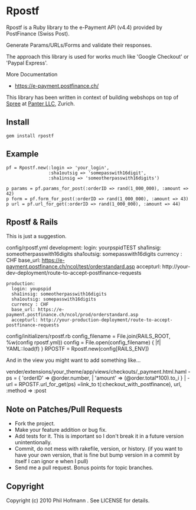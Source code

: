 # Rpostf

Rpostf is a Ruby library to the e-Payment API (v4.4) provided by PostFinance (Swiss Post).

Generate Params/URLs/Forms and validate their responses.

The approach this library is used for works much like 'Google Checkout' or 'Paypal Express'.

More Documentation

 * https://e-payment.postfinance.ch/

This library has been written in context of building webshops on top of
[Spree](http://spreecommerce.com) at [Panter LLC](http://panter.ch), Zurich.

## Install

    gem install rpostf

## Example

    pf = Rpostf.new(:login => 'your_login',
                    :sha1outsig => 'somepasswith16digit',
                    :sha1insig => 'someotherpasswith16digits')

    p params = pf.params_for_post(:orderID => rand(1_000_000), :amount => 42)
    p form = pf.form_for_post(:orderID => rand(1_000_000), :amount => 43)
    p url = pf.url_for_get(:orderID => rand(1_000_000), :amount => 44)

## Rpostf & Rails

This is just a suggestion.

config/rpostf.yml
    development:
      login: yourpspidTEST
      sha1insig: someotherpasswith16digits
      sha1outsig: somepasswith16digits
      currency : CHF
      base_url: https://e-payment.postfinance.ch/ncol/test/orderstandard.asp
      accepturl: http://your-dev-deployment/route-to-accept-postfinance-requests
    
    production:
      login: youpspid
      sha1insig: someotherpasswith16digits
      sha1outsig: somepasswith16digits
      currency : CHF
      base_url: https://e-payment.postfinance.ch/ncol/prod/orderstandard.asp
      accepturl: http://your-production-deployment/route-to-accept-postfinance-requests

config/initializers/rpostf.rb
    config_filename = File.join(RAILS_ROOT, %w(config rpostf.yml))
    config = File.open(config_filename) { |f| YAML::load(f) }
    RPOSTF = Rpostf.new(config[RAILS_ENV])

And in the view you might want to add something like...

vender/extensions/your_theme/app/views/checkouts/_payment.html.haml
    -ps = { 'orderID' => @order.number,           |
            'amount' => (@order.total*100).to_i } |
    -url = RPOSTF.url_for_get(ps)
    =link_to t(:checkout_with_postfinance), url, :method => :post

## Note on Patches/Pull Requests
 
 * Fork the project.
 * Make your feature addition or bug fix.
 * Add tests for it. This is important so I don't break it in a
   future version unintentionally.
 * Commit, do not mess with rakefile, version, or history. (if you
   want to have your own version, that is fine but bump version in a
   commit by itself I can ignor e when I pull)
 * Send me a pull request. Bonus points for topic branches.

## Copyright

Copyright (c) 2010 Phil Hofmann <pho at panter dot ch>. See LICENSE for details.

